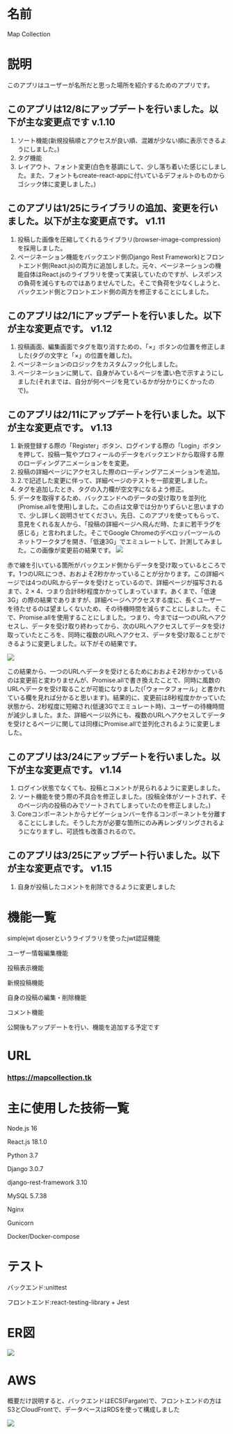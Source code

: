 # 名前
Map Collection


# 説明
このアプリはユーザーが名所だと思った場所を紹介するためのアプリです。

## このアプリは12/8にアップデートを行いました。以下が主な変更点です v.1.10
1. ソート機能(新規投稿順とアクセスが良い順、混雑が少ない順に表示できるようにしました。)
2. タグ機能
3. レイアウト、フォント変更(白色を基調にして、少し落ち着いた感じにしました。また、フォントもcreate-react-appに付いているデフォルトのものからゴシック体に変更しました。)

## このアプリは1/25にライブラリの追加、変更を行いました。以下が主な変更点です。 v1.11
1. 投稿した画像を圧縮してくれるライブラリ(browser-image-compression)を採用しました。
2. ページネーション機能をバックエンド側(Django Rest Framework)とフロントエンド側(React.js)の両方に追加しました。元々、ページネーションの機能自体はReact.jsのライブラリを使って実装していたのですが、レスポンスの負荷を減らすものではありませんでした。そこで負荷を少なくしようと、バックエンド側とフロントエンド側の両方を修正することにしました。

## このアプリは2/1にアップデートを行いました。以下が主な変更点です。  v1.12
1. 投稿画面、編集画面でタグを取り消すための、「×」ボタンの位置を修正しました(タグの文字と「×」の位置を離した)。
2. ページネーションのロジックをカスタムフック化しました。
3. ページネーションに関して、自身がみているページを濃い色で示すようにしました(それまでは、自分が何ページを見ているかが分かりにくかったので)。

## このアプリは2/11にアップデートを行いました。以下が主な変更点です。 v1.13
1. 新規登録する際の「Register」ボタン、ログインする際の「Login」ボタンを押して、投稿一覧やプロフィールのデータをバックエンドから取得する際のローディングアニメーションをを変更。
2. 投稿の詳細ページにアクセスした際のローディングアニメーションを追加。
3. 2.で記述した変更に伴って、詳細ページのテストを一部変更しました。
4. タグを追加したとき、タグの入力欄が空文字になるよう修正。 
5. データを取得するため、バックエンドへのデータの受け取りを並列化(Promise.allを使用)しました。この点は文章では分かりずらいと思いますので、少し詳しく説明させてください。先日、このアプリを使ってもらって、意見をくれる友人から、「投稿の詳細ページへ飛んだ時、たまに若干ラグを感じる」と言われました。そこでGoogle Chromeのデベロッパーツールのネットワークタブを開き、「低速3G」でエミュレートして、計測してみました。この画像が変更前の結果です。
![](images/before_Promise.all.png)

赤で線を引いている箇所がバックエンド側からデータを受け取っているところです。1つのURLにつき、おおよそ2秒かかっていることが分かります。この詳細ページでは4つのURLからデータを受けとっているので、詳細ページが描写されるまで、2 × 4、つまり合計8秒程度かかってしまっています。あくまで、「低速3G」の際の結果でありますが、詳細ページへアクセスする度に、長くユーザーを待たせるのは望ましくないため、その待機時間を減らすことにしました。そこで、Promise.allを使用することにしました。つまり、今までは一つのURLへアクセスし、データを受け取り終わってから、次のURLへアクセスしてデータを受け取っていたところを、同時に複数のURLへアクセス、データを受け取ることができるように変更しました。以下がその結果です。

![](images/after_Promise.all.png)

この結果から、一つのURLへデータを受けとるためにおおよそ2秒かかっているのは変更前と変わりませんが、Promise.allで書き換えたことで、同時に風数のURLへデータを受け取ることが可能になりました(「ウォータフォール」と書かれている欄を見れば分かると思います)。結果的に、変更前は8秒程度かかっていた状態から、2秒程度に短縮され(低速3Gでエミュレート時)、ユーザーの待機時間が減少しました。また、詳細ページ以外にも、複数のURLへアクセスしてデータを受けとるページに関しては同様にPromise.allで並列化されるように変更しました。

## このアプリは3/24にアップデートを行いました。以下が主な変更点です。  v1.14
1. ログイン状態でなくても、投稿とコメントが見られるように変更しました。
2. ソート機能を使う際の不具合を修正しました。(投稿全体がソートされず、そのページ内の投稿のみでソートされてしまっていたのを修正しました。)
3. Coreコンポーネントからナビゲーションバーを作るコンポーネントを分離することにしました。そうした方が必要な箇所にのみ再レンダリングされるようになりますし、可読性も改善されるので。

## このアプリは3/25にアップデート行いました。以下が主な変更点です。  v1.15
1. 自身が投稿したコメントを削除できるように変更しました

# 機能一覧
simplejwt djoserというライブラリを使ったjwt認証機能

ユーザー情報編集機能

投稿表示機能

新規投稿機能

自身の投稿の編集・削除機能

コメント機能

公開後もアップデートを行い、機能を追加する予定です

# URL
### https://mapcollection.tk


# 主に使用した技術一覧
Node.js 16

React.js 18.1.0

Python 3.7

Django 3.0.7

django-rest-framework 3.10

MySQL 5.7.38

Nginx

Gunicorn

Docker/Docker-compose

# テスト
バックエンド:unittest

フロントエンド:react-testing-library + Jest


# ER図

![](er-piture.drawio.svg)

# AWS

概要だけ説明すると、バックエンドはECS(Fargate)で、フロントエンドの方はS3とCloudFrontで、データベースはRDSを使って構成しました

![](aws-infra.svg)
